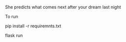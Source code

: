 She predicts what comes next after your dream last night

To run 


pip install -r requiremnts.txt


flask run
